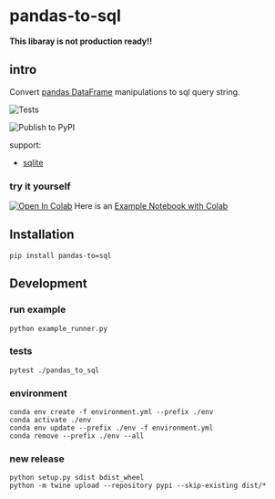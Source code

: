 # pandas-to-sql
**This libaray is not production ready!!**

## intro
Convert [pandas DataFrame](https://pandas.pydata.org/pandas-docs/stable/reference/api/pandas.DataFrame.html) manipulations to sql query string.

![Tests](https://github.com/AmirPupko/pandas-to-sql/workflows/Tests/badge.svg)

![Publish to PyPI](https://github.com/AmirPupko/pandas-to-sql/workflows/Publish%20to%20PyPI/badge.svg)

support:
 - [sqlite](https://sqlite.org/)

### try it yourself
[![Open In Colab](https://colab.research.google.com/assets/colab-badge.svg)](https://colab.research.google.com/github/AmirPupko/pandas-to-sql/blob/main/pandas_to_sql_colab_example.ipynb)
Here is an [Example Notebook with Colab](https://github.com/AmirPupko/pandas-to-sql/blob/main/pandas_to_sql_colab_example.ipynb) 


## Installation
`pip install pandas-to=sql`  


## Development

### run example
`python example_runner.py`  

### tests
`pytest ./pandas_to_sql`  

### environment
`conda env create -f environment.yml --prefix ./env`  
`conda activate ./env`  
`conda env update --prefix ./env -f environment.yml`  
`conda remove --prefix ./env --all`  

### new release
`python setup.py sdist bdist_wheel`  
`python -m twine upload --repository pypi --skip-existing dist/*`  
